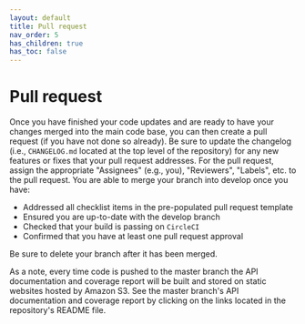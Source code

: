 ```yaml
---
layout: default
title: Pull request
nav_order: 5
has_children: true
has_toc: false
---
```


# Pull request

Once you have finished your code updates and are ready to have your changes merged into the main code base, you can then create a pull request (if you have not done so already). Be sure to update the changelog (i.e., `CHANGELOG.md` located at the top level of the repository) for any new features or fixes that your pull request addresses. For the pull request, assign the appropriate "Assignees" (e.g., you), "Reviewers", "Labels", etc. to the pull request. You are able to merge your branch into develop once you have:
* Addressed all checklist items in the pre-populated pull request template
* Ensured you are up-to-date with the develop branch
* Checked that your build is passing on `CircleCI`
* Confirmed that you have at least one pull request approval

Be sure to delete your branch after it has been merged.

As a note, every time code is pushed to the master branch the API documentation and coverage report will be built and stored on static websites hosted by Amazon S3. See the master branch's API documentation and coverage report by clicking on the links located in the repository's README file.